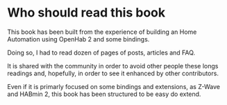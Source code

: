 # Who should read this book

This book has been built from the experience of building an Home Automation using OpenHab 2 and some bindings.

Doing so, I had to read dozen of pages of posts, articles and FAQ.

It is shared with the community in order to avoid other people these longs readings and, hopefully, in order to see it enhanced by other contributors.

Even if it is primarly focused on some bindings and extensions, as Z-Wave and HABmin 2, this book has been structured to be easy do extend.

